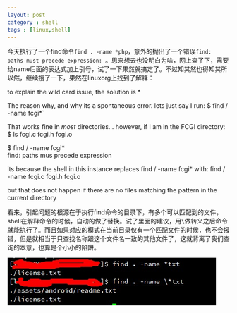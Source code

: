 ```yaml
---
layout: post
category : shell 
tags : [linux,shell]
---
```

今天执行了一个find命令`find . -name *php`，意外的抛出了一个错误`find: paths must precede expression: `。思来想去也没明白为啥，网上查了下，需要给name后面的表达式加上引号，试了一下果然就搞定了。不过知其然也得知其所以然，继续搜了一下，果然在linuxorg上找到了解释：

to explain the wild card issue, the solution is \*

The reason why, and why its a spontaneous error. lets just say I run:
$ find / -name fcgi*`

That works fine in _most_ directories... however, if I am in the FCGI directory:    
$ ls
fcgi.c fcgi.h fcgi.o
    
$ find / -name fcgi*    
find: paths mus precede expression

its because the shell in this instance replaces
find / -name fcgi*
with:
find / -name fcgi.c fcgi.h fcgi.o

but that does not happen if there are no files matching the pattern in the current directory

看来，引起问题的根源在于执行find命令的目录下，有多个可以匹配到的文件，shell在解释命令的时候，自动的做了替换。试了里面的建议，用`\`做转义之后命令就能执行了。而且如果对应的模式在当前目录仅有一个匹配文件的时候，也不会报错，但是就相当于只查找名称跟这个文件名一致的其他文件了，这就背离了我们查询的本意，也算是个小小的陷阱。

![示例](/images/20130802114149.jpg)

